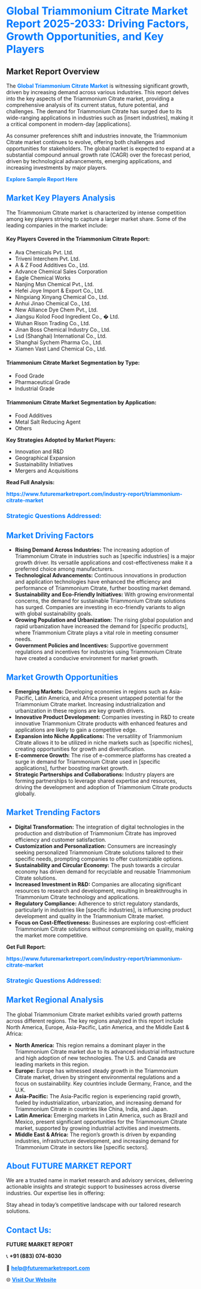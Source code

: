 <h1 style="color: #007BFF;">Global Triammonium Citrate Market Report 2025-2033: Driving Factors, Growth Opportunities, and Key Players</h1>

<section id="overview">
<h2>Market Report Overview</h2>
<p>The <a href="https://www.futuremarketreport.com/industry-report/triammonium-citrate-market" style="color: #007BFF; text-decoration: none;"><strong>Global Triammonium Citrate Market</strong></a> is witnessing significant growth, driven by increasing demand across various industries. This report delves into the key aspects of the Triammonium Citrate market, providing a comprehensive analysis of its current status, future potential, and challenges. The demand for Triammonium Citrate has surged due to its wide-ranging applications in industries such as [insert industries], making it a critical component in modern-day [applications].</p>
<p>As consumer preferences shift and industries innovate, the Triammonium Citrate market continues to evolve, offering both challenges and opportunities for stakeholders. The global market is expected to expand at a substantial compound annual growth rate (CAGR) over the forecast period, driven by technological advancements, emerging applications, and increasing investments by major players.</p>
</section>

<section id="overview">
<p><a href="https://www.futuremarketreport.com/request-sample/reportId=29688" style="color: #007BFF; text-decoration: none;"><strong>Explore Sample Report Here</strong></a></p>
</section>

<section id="key-players">
<h2 style="color: #007BFF;">Market Key Players Analysis</h2>
<p>The Triammonium Citrate market is characterized by intense competition among key players striving to capture a larger market share. Some of the leading companies in the market include:</p>
<h4>Key Players Covered in the Triammonium Citrate Report:</h4>
<ul><li>Ava Chemicals Pvt. Ltd.</li><li>Triveni Interchem Pvt. Ltd.</li><li>A &amp; Z Food Additives Co., Ltd.</li><li>Advance Chemical Sales Corporation</li><li>Eagle Chemical Works</li><li>Nanjing Msn Chemical Pvt., Ltd.</li><li>Hefei Joye Import &amp; Export Co., Ltd.</li><li>Ningxiang Xinyang Chemical Co., Ltd.</li><li>Anhui Jinao Chemical Co., Ltd.</li><li>New Alliance Dye Chem Pvt., Ltd.</li><li>Jiangsu Kolod Food Ingredient Co., � Ltd.</li><li>Wuhan Rison Trading Co., Ltd.</li><li>Jinan Boss Chemical Industry Co., Ltd.</li><li>Lsd (Shanghai) International Co., Ltd.</li><li>Shanghai Sychem Pharma Co., Ltd.</li><li>Xiamen Vast Land Chemical Co., Ltd.</li></ul>
<h4>Triammonium Citrate Market Segmentation by Type:</h4>
<ul><li>Food Grade</li><li>Pharmaceutical Grade</li><li>Industrial Grade</li></ul>

<h4>Triammonium Citrate Market Segmentation by Application:</h4>
<ul><li>Food Additives</li><li>Metal Salt Reducing Agent</li><li>Others</li></ul>
<p><strong>Key Strategies Adopted by Market Players:</strong></p>
<ul>
<li>Innovation and R&D</li>
<li>Geographical Expansion</li>
<li>Sustainability Initiatives</li>
<li>Mergers and Acquisitions</li>
</ul>
</section>

<section>
<p><strong>Read Full Analysis: </strong></p><a href="https://www.futuremarketreport.com/industry-report/triammonium-citrate-market" style="color: #007BFF; text-decoration: none;"><strong>https://www.futuremarketreport.com/industry-report/triammonium-citrate-market</strong></a>
<h3 style="color: #007BFF;">Strategic Questions Addressed:</h3>
</section>

<section id="driving-factors">
<h2 style="color: #007BFF;">Market Driving Factors</h2>
<ul>
<li><strong>Rising Demand Across Industries:</strong> The increasing adoption of Triammonium Citrate in industries such as [specific industries] is a major growth driver. Its versatile applications and cost-effectiveness make it a preferred choice among manufacturers.</li>
<li><strong>Technological Advancements:</strong> Continuous innovations in production and application technologies have enhanced the efficiency and performance of Triammonium Citrate, further boosting market demand.</li>
<li><strong>Sustainability and Eco-Friendly Initiatives:</strong> With growing environmental concerns, the demand for sustainable Triammonium Citrate solutions has surged. Companies are investing in eco-friendly variants to align with global sustainability goals.</li>
<li><strong>Growing Population and Urbanization:</strong> The rising global population and rapid urbanization have increased the demand for [specific products], where Triammonium Citrate plays a vital role in meeting consumer needs.</li>
<li><strong>Government Policies and Incentives:</strong> Supportive government regulations and incentives for industries using Triammonium Citrate have created a conducive environment for market growth.</li>
</ul>
</section>

<section id="growth-opportunities">
<h2 style="color: #007BFF;">Market Growth Opportunities</h2>
<ul>
<li><strong>Emerging Markets:</strong> Developing economies in regions such as Asia-Pacific, Latin America, and Africa present untapped potential for the Triammonium Citrate market. Increasing industrialization and urbanization in these regions are key growth drivers.</li>
<li><strong>Innovative Product Development:</strong> Companies investing in R&D to create innovative Triammonium Citrate products with enhanced features and applications are likely to gain a competitive edge.</li>
<li><strong>Expansion into Niche Applications:</strong> The versatility of Triammonium Citrate allows it to be utilized in niche markets such as [specific niches], creating opportunities for growth and diversification.</li>
<li><strong>E-commerce Growth:</strong> The rise of e-commerce platforms has created a surge in demand for Triammonium Citrate used in [specific applications], further boosting market growth.</li>
<li><strong>Strategic Partnerships and Collaborations:</strong> Industry players are forming partnerships to leverage shared expertise and resources, driving the development and adoption of Triammonium Citrate products globally.</li>
</ul>
</section>

<section id="trending-factors">
<h2 style="color: #007BFF;">Market Trending Factors</h2>
<ul>
<li><strong>Digital Transformation:</strong> The integration of digital technologies in the production and distribution of Triammonium Citrate has improved efficiency and customer satisfaction.</li>
<li><strong>Customization and Personalization:</strong> Consumers are increasingly seeking personalized Triammonium Citrate solutions tailored to their specific needs, prompting companies to offer customizable options.</li>
<li><strong>Sustainability and Circular Economy:</strong> The push towards a circular economy has driven demand for recyclable and reusable Triammonium Citrate solutions.</li>
<li><strong>Increased Investment in R&D:</strong> Companies are allocating significant resources to research and development, resulting in breakthroughs in Triammonium Citrate technology and applications.</li>
<li><strong>Regulatory Compliance:</strong> Adherence to strict regulatory standards, particularly in industries like [specific industries], is influencing product development and quality in the Triammonium Citrate market.</li>
<li><strong>Focus on Cost-Effectiveness:</strong> Businesses are exploring cost-efficient Triammonium Citrate solutions without compromising on quality, making the market more competitive.</li>
</ul>
</section>

<section>
<p><strong>Get Full Report: </strong></p><a href="https://www.futuremarketreport.com/industry-report/triammonium-citrate-market" style="color: #007BFF; text-decoration: none;"><strong>https://www.futuremarketreport.com/industry-report/triammonium-citrate-market</strong></a>
<h3 style="color: #007BFF;">Strategic Questions Addressed:</h3>
</section>


<section id="regional-analysis">
<h2 style="color: #007BFF;">Market Regional Analysis</h2>
<p>The global Triammonium Citrate market exhibits varied growth patterns across different regions. The key regions analyzed in this report include North America, Europe, Asia-Pacific, Latin America, and the Middle East & Africa:</p>
<ul>
<li><strong>North America:</strong> This region remains a dominant player in the Triammonium Citrate market due to its advanced industrial infrastructure and high adoption of new technologies. The U.S. and Canada are leading markets in this region.</li>
<li><strong>Europe:</strong> Europe has witnessed steady growth in the Triammonium Citrate market, driven by stringent environmental regulations and a focus on sustainability. Key countries include Germany, France, and the U.K.</li>
<li><strong>Asia-Pacific:</strong> The Asia-Pacific region is experiencing rapid growth, fueled by industrialization, urbanization, and increasing demand for Triammonium Citrate in countries like China, India, and Japan.</li>
<li><strong>Latin America:</strong> Emerging markets in Latin America, such as Brazil and Mexico, present significant opportunities for the Triammonium Citrate market, supported by growing industrial activities and investments.</li>
<li><strong>Middle East & Africa:</strong> The region’s growth is driven by expanding industries, infrastructure development, and increasing demand for Triammonium Citrate in sectors like [specific sectors].</li>
</ul>
</section>

<footer>
<h2 style="color: #007BFF;">About FUTURE MARKET REPORT</h2>
<p>We are a trusted name in market research and advisory services, delivering actionable insights and strategic support to businesses across diverse industries. Our expertise lies in offering:</p>

<p>Stay ahead in today’s competitive landscape with our tailored research solutions.</p>

<h2 style="color: #007BFF;">Contact Us:</h2>
<p><strong>FUTURE MARKET REPORT</strong></p>
<p>📞 <strong>+91 (883) 074-8030</strong></p>
<p>📧 <strong><a href="mailto:help@futuremarketreport.com" style="color: #007BFF;">help@futuremarketreport.com</a></strong></p>
<p>🌐 <strong><a href="https://www.futuremarketreport.com/" style="color: #007BFF;">Visit Our Website</a></strong></p>
</footer>